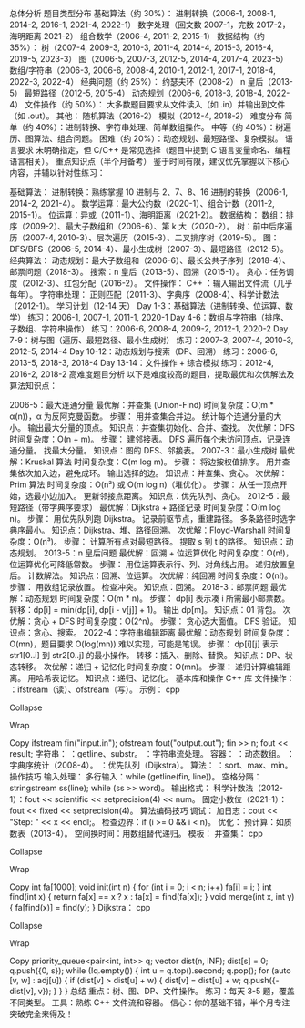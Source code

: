 总体分析
题目类型分布
基础算法（约 30%）：
进制转换（2006-1, 2008-1, 2014-2, 2016-1, 2021-4, 2022-1）
数字处理（回文数 2007-1，完数 2017-2，海明距离 2021-2）
组合数学（2006-4, 2011-2, 2015-1）
数据结构（约 35%）：
树（2007-4, 2009-3, 2010-3, 2011-4, 2014-4, 2015-3, 2016-4, 2019-5, 2023-3）
图（2006-5, 2007-3, 2012-5, 2014-4, 2017-4, 2023-5）
数组/字符串（2006-3, 2006-6, 2008-4, 2010-1, 2012-1, 2017-1, 2018-4, 2022-3, 2022-4）
经典问题（约 25%）：
约瑟夫环（2008-2）
n 皇后（2013-5）
最短路径（2012-5, 2015-4）
动态规划（2006-6, 2018-3, 2018-4, 2022-4）
文件操作（约 50%）：
大多数题目要求从文件读入（如 .in）并输出到文件（如 .out）。
其他：
随机算法（2016-2）
模拟（2012-4, 2018-2）
难度分布
简单（约 40%）：进制转换、字符串处理、简单数组操作。
中等（约 40%）：树遍历、图算法、组合问题。
困难（约 20%）：动态规划、最短路径、复杂模拟。
语言要求
未明确指定，但 C/C++ 是常见选择（题目中提到 C 语言变量命名、编程语言相关）。
重点知识点（半个月备考）
鉴于时间有限，建议优先掌握以下核心内容，并辅以针对性练习：

基础算法：
进制转换：熟练掌握 10 进制与 2、7、8、16 进制的转换（2006-1, 2014-2, 2021-4）。
数学运算：最大公约数（2020-1）、组合计数（2011-2, 2015-1）。
位运算：异或（2011-1）、海明距离（2021-2）。
数据结构：
数组：排序（2009-2）、最大子数组和（2006-6）、第 k 大（2020-2）。
树：前中后序遍历（2007-4, 2010-3）、层次遍历（2015-3）、二叉排序树（2019-5）。
图：DFS/BFS（2006-5, 2014-4）、最小生成树（2007-3）、最短路径（2012-5）。
经典算法：
动态规划：最大子数组和（2006-6）、最长公共子序列（2018-4）、邮票问题（2018-3）。
搜索：n 皇后（2013-5）、回溯（2015-1）。
贪心：任务调度（2012-3）、红包分配（2016-2）。
文件操作：
C++ <fstream>：输入输出文件流（几乎每年）。
字符串处理：
正则匹配（2011-3）、字典序（2008-4）、科学计数法（2012-1）。
学习计划（12-14 天）
Day 1-3：基础算法（进制转换、位运算、数学）
练习：2006-1, 2007-1, 2011-1, 2020-1
Day 4-6：数组与字符串（排序、子数组、字符串操作）
练习：2006-6, 2008-4, 2009-2, 2012-1, 2020-2
Day 7-9：树与图（遍历、最短路径、最小生成树）
练习：2007-3, 2007-4, 2010-3, 2012-5, 2014-4
Day 10-12：动态规划与搜索（DP、回溯）
练习：2006-6, 2013-5, 2018-3, 2018-4
Day 13-14：文件操作 + 综合模拟
练习：2012-4, 2016-2, 2018-2
高难度题目分析
以下是难度较高的题目，提取最优和次优解法及算法知识点：

2006-5：最大连通分量
最优解：并查集 (Union-Find)
时间复杂度：O(m * α(n))，α 为反阿克曼函数。
步骤：
用并查集合并边。
统计每个连通分量的大小。
输出最大分量的顶点。
知识点：并查集初始化、合并、查找。
次优解：DFS
时间复杂度：O(n + m)。
步骤：
建邻接表。
DFS 遍历每个未访问顶点，记录连通分量。
找最大分量。
知识点：图的 DFS、邻接表。
2007-3：最小生成树
最优解：Kruskal 算法
时间复杂度：O(m log m)。
步骤：
将边按权值排序。
用并查集依次加入边，避免成环。
输出选择的边。
知识点：并查集、贪心。
次优解：Prim 算法
时间复杂度：O(n²) 或 O(m log n)（堆优化）。
步骤：
从任一顶点开始，选最小边加入。
更新邻接点距离。
知识点：优先队列、贪心。
2012-5：最短路径（带字典序要求）
最优解：Dijkstra + 路径记录
时间复杂度：O(m log n)。
步骤：
用优先队列跑 Dijkstra。
记录前驱节点，重建路径。
多条路径时选字典序最小。
知识点：Dijkstra、堆、路径回溯。
次优解：Floyd-Warshall
时间复杂度：O(n³)。
步骤：
计算所有点对最短路径。
提取 s 到 t 的路径。
知识点：动态规划。
2013-5：n 皇后问题
最优解：回溯 + 位运算优化
时间复杂度：O(n!)，位运算优化可降低常数。
步骤：
用位运算表示行、列、对角线占用。
递归放置皇后。
计数解法。
知识点：回溯、位运算。
次优解：纯回溯
时间复杂度：O(n!)。
步骤：
用数组记录放置。
检查冲突。
知识点：回溯。
2018-3：邮票问题
最优解：动态规划
时间复杂度：O(m * n)。
步骤：
dp[i] 表示凑 i 所需最小邮票数。
转移：dp[i] = min(dp[i], dp[i - v[j]] + 1)。
输出 dp[m]。
知识点：01 背包。
次优解：贪心 + DFS
时间复杂度：O(2^n)。
步骤：
贪心选大面值。
DFS 验证。
知识点：贪心、搜索。
2022-4：字符串编辑距离
最优解：动态规划
时间复杂度：O(mn)，题目要求 O(log(mn)) 难以实现，可能是笔误。
步骤：
dp[i][j] 表示 str1[0..i] 到 str2[0..j] 的最小操作。
转移：插入、删除、替换。
知识点：DP、状态转移。
次优解：递归 + 记忆化
时间复杂度：O(mn)。
步骤：
递归计算编辑距离。
用哈希表记忆。
知识点：递归、记忆化。
基本库和操作
C++ 库
文件操作：
<fstream>：ifstream（读）、ofstream（写）。
示例：
cpp

Collapse

Wrap

Copy
ifstream fin("input.in");
ofstream fout("output.out");
fin >> n; fout << result;
字符串：
<string>：getline、substr。
<sstream>：字符串流处理。
容器：
<vector>：动态数组。
<map>：字典序统计（2008-4）。
<queue>：优先队列（Dijkstra）。
算法：
<algorithm>：sort、max、min。
操作技巧
输入处理：
多行输入：while (getline(fin, line))。
空格分隔：stringstream ss(line); while (ss >> word)。
输出格式：
科学计数法（2012-1）：fout << scientific << setprecision(4) << num。
固定小数位（2021-1）：fout << fixed << setprecision(4)。
算法编码技巧
调试：
加日志：cout << "Step: " << x << endl;。
检查边界：if (i >= 0 && i < n)。
优化：
预计算：如质数表（2013-4）。
空间换时间：用数组替代递归。
模板：
并查集：
cpp

Collapse

Wrap

Copy
int fa[1000];
void init(int n) { for (int i = 0; i < n; i++) fa[i] = i; }
int find(int x) { return fa[x] == x ? x : fa[x] = find(fa[x]); }
void merge(int x, int y) { fa[find(x)] = find(y); }
Dijkstra：
cpp

Collapse

Wrap

Copy
priority_queue<pair<int, int>> q;
vector<int> dist(n, INF);
dist[s] = 0; q.push({0, s});
while (!q.empty()) {
  int u = q.top().second; q.pop();
  for (auto [v, w] : adj[u]) {
    if (dist[v] > dist[u] + w) {
      dist[v] = dist[u] + w;
      q.push({-dist[v], v});
    }
  }
}
总结
重点：树、图、DP、文件操作。
练习：每天 3-5 题，覆盖不同类型。
工具：熟练 C++ 文件流和容器。
信心：你的基础不错，半个月专注突破完全来得及！